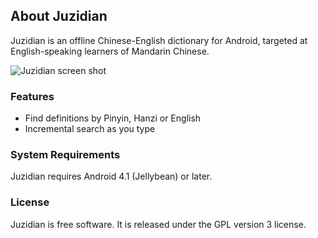 About Juzidian
--------------

Juzidian is an offline Chinese-English dictionary for Android, targeted at
English-speaking learners of Mandarin Chinese.

![Juzidian screen shot](https://s3.amazonaws.com/juzidian-screenshots/juzidian-0.9.0-search-ui-180.png)

### Features ###

 * Find definitions by Pinyin, Hanzi or English
 * Incremental search as you type


### System Requirements ###

Juzidian requires Android 4.1 (Jellybean) or later.


### License ###

Juzidian is free software. It is released under the GPL version 3 license.

